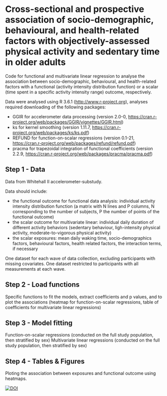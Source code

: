 # Cross-sectional and prospective association of socio-demographic, behavioural, and health-related factors with objectively-assessed physical activity and sedentary time in older adults

Code for functional and multivariate linear regression to analyse the association between socio-demographic, behavioural, and health-related factors with a functional (activity intensity distribution function) or a scalar (time spent in a specific activity intensity range) outcome, respectively.

Data were analysed using R 3.6.1 (http://www.r-project.org), analyses required downloading of the following packages:
- GGIR for accelerometer data processing (version 2.0-0, https://cran.r-project.org/web/packages/GGIR/vignettes/GGIR.html)
- ks for kernel smoothing (version 1.11.7, https://cran.r-project.org/web/packages/ks/ks.pdf)
- REFUND for function-on-scalar regressions (version 0.1-21, https://cran.r-project.org/web/packages/refund/refund.pdf)
- pracma for trapezoidal integration of functional coefficients (version 2.2.9, https://cran.r-project.org/web/packages/pracma/pracma.pdf)

## Step 1 - Data  
Data from Whitehall II accelerometer-substudy. 

Data should include:
- the functional outcome for functional data analysis: individual activity intensity distribution function (a matrix with N lines and P columns, N corresponding to the number of subjects, P the number of points of the functional outcome)
- the scalar outcome for multivariate linear: individual daily duration of different activity behaviors (sedentary behaviour, ligh-intensity physical activity, moderate-to-vigorous physical activity)
- the scalar exposures: mean daily waking time, socio-demographics factors, behavioural factors, health related factors, the interaction terms, if necessary 

One dataset for each wave of data collection, excluding participants with missing covariates. One dataset restricted to participants with all measurements at each wave. 

## Step 2 - Load functions
Specific functions to fit the models, extract coefficients and p values, and to plot the associations (heatmap for function-on-scalar regressions, table of coefficients for multivariate linear regressions)

## Step 3 - Model fitting
Function-on-scalar regressions (conducted on the full study population, then stratified by sex)
Multivariate linear regressions (conducted on the full study population, then stratified by sex)

## Step 4 - Tables & Figures
Ploting the association between exposures and functional outcome using heatmaps.

[![DOI](https://zenodo.org/badge/382270985.svg)](https://zenodo.org/badge/latestdoi/382270985)
